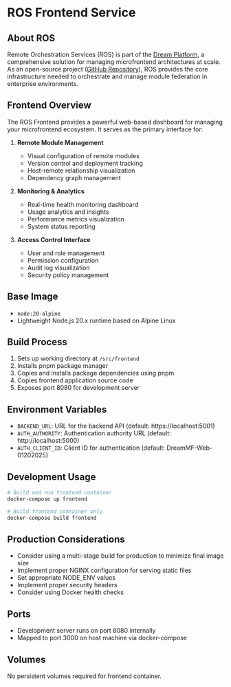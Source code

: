 # ROS Frontend Service

## About ROS

Remote Orchestration Services (ROS) is part of the [Dream Platform](https://www.getdream.io), a comprehensive solution for managing microfrontend architectures at scale. As an open-source project ([GitHub Repository](https://github.com/getdreamio)), ROS provides the core infrastructure needed to orchestrate and manage module federation in enterprise environments.

## Frontend Overview

The ROS Frontend provides a powerful web-based dashboard for managing your microfrontend ecosystem. It serves as the primary interface for:

1. **Remote Module Management**
   - Visual configuration of remote modules
   - Version control and deployment tracking
   - Host-remote relationship visualization
   - Dependency graph management

2. **Monitoring & Analytics**
   - Real-time health monitoring dashboard
   - Usage analytics and insights
   - Performance metrics visualization
   - System status reporting

3. **Access Control Interface**
   - User and role management
   - Permission configuration
   - Audit log visualization
   - Security policy management

## Base Image
- `node:20-alpine`
- Lightweight Node.js 20.x runtime based on Alpine Linux

## Build Process
1. Sets up working directory at `/src/frontend`
2. Installs pnpm package manager
3. Copies and installs package dependencies using pnpm
4. Copies frontend application source code
5. Exposes port 8080 for development server

## Environment Variables
- `BACKEND_URL`: URL for the backend API (default: https://localhost:5001)
- `AUTH_AUTHORITY`: Authentication authority URL (default: http://localhost:5000)
- `AUTH_CLIENT_ID`: Client ID for authentication (default: DreamMF-Web-01202025)

## Development Usage
```bash
# Build and run frontend container
docker-compose up frontend

# Build frontend container only
docker-compose build frontend
```

## Production Considerations
- Consider using a multi-stage build for production to minimize final image size
- Implement proper NGINX configuration for serving static files
- Set appropriate NODE_ENV values
- Implement proper security headers
- Consider using Docker health checks

## Ports
- Development server runs on port 8080 internally
- Mapped to port 3000 on host machine via docker-compose

## Volumes
No persistent volumes required for frontend container.
